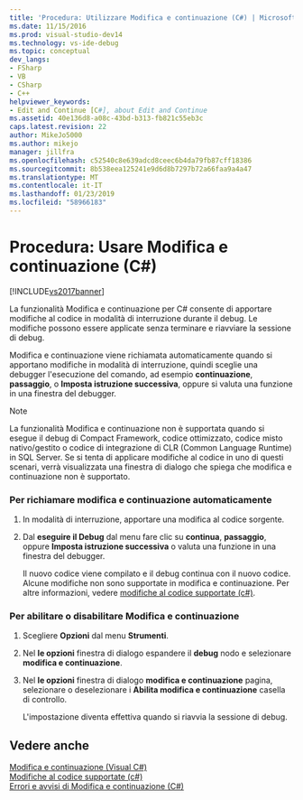 ```yaml
---
title: 'Procedura: Utilizzare Modifica e continuazione (C#) | Microsoft Docs'
ms.date: 11/15/2016
ms.prod: visual-studio-dev14
ms.technology: vs-ide-debug
ms.topic: conceptual
dev_langs:
- FSharp
- VB
- CSharp
- C++
helpviewer_keywords:
- Edit and Continue [C#], about Edit and Continue
ms.assetid: 40e136d8-a08c-43bd-b313-fb821c55eb3c
caps.latest.revision: 22
author: MikeJo5000
ms.author: mikejo
manager: jillfra
ms.openlocfilehash: c52540c8e639adcd8ceec6b4da79fb87cff18386
ms.sourcegitcommit: 8b538eea125241e9d6d8b7297b72a66faa9a4a47
ms.translationtype: MT
ms.contentlocale: it-IT
ms.lasthandoff: 01/23/2019
ms.locfileid: "58966183"
---
```

# <a name="how-to-use-edit-and-continue-c"></a>Procedura: Usare Modifica e continuazione (C#)
[!INCLUDE[vs2017banner](../includes/vs2017banner.md)]

La funzionalità Modifica e continuazione per C# consente di apportare modifiche al codice in modalità di interruzione durante il debug. Le modifiche possono essere applicate senza terminare e riavviare la sessione di debug.  
  
 Modifica e continuazione viene richiamata automaticamente quando si apportano modifiche in modalità di interruzione, quindi sceglie una debugger l'esecuzione del comando, ad esempio **continuazione**, **passaggio**, o **Imposta istruzione successiva**, oppure si valuta una funzione in una finestra del debugger.  
  
> [!NOTE]
>  La funzionalità Modifica e continuazione non è supportata quando si esegue il debug di Compact Framework, codice ottimizzato, codice misto nativo/gestito o codice di integrazione di CLR (Common Language Runtime) in SQL Server. Se si tenta di applicare modifiche al codice in uno di questi scenari, verrà visualizzata una finestra di dialogo che spiega che modifica e continuazione non è supportato.  
  
### <a name="to-invoke-edit-and-continue-automatically"></a>Per richiamare modifica e continuazione automaticamente  
  
1.  In modalità di interruzione, apportare una modifica al codice sorgente.  
  
2.  Dal **eseguire il Debug** dal menu fare clic su **continua**, **passaggio**, oppure **Imposta istruzione successiva** o valuta una funzione in una finestra del debugger.  
  
     Il nuovo codice viene compilato e il debug continua con il nuovo codice. Alcune modifiche non sono supportate in modifica e continuazione. Per altre informazioni, vedere [modifiche al codice supportate (c#)](../debugger/supported-code-changes-csharp.md).  
  
### <a name="to-enabledisable-edit-and-continue"></a>Per abilitare o disabilitare Modifica e continuazione  
  
1.  Scegliere **Opzioni** dal menu **Strumenti**.  
  
2.  Nel **le opzioni** finestra di dialogo espandere il **debug** nodo e selezionare **modifica e continuazione**.  
  
3.  Nel **le opzioni** finestra di dialogo **modifica e continuazione** pagina, selezionare o deselezionare i **Abilita modifica e continuazione** casella di controllo.  
  
     L'impostazione diventa effettiva quando si riavvia la sessione di debug.  
  
## <a name="see-also"></a>Vedere anche  
 [Modifica e continuazione (Visual C#)](../debugger/edit-and-continue-visual-csharp.md)   
 [Modifiche al codice supportate (c#)](../debugger/supported-code-changes-csharp.md)   
 [Errori e avvisi di Modifica e continuazione (C#)](../misc/edit-and-continue-errors-and-warnings-csharp.md)
